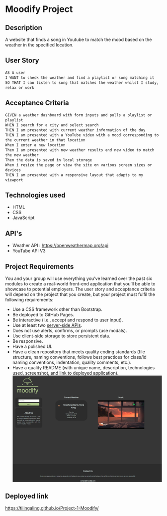 # Moodify Project

## Description
A website that finds a song in Youtube to match the mood based on the weather in the specified location.

## User Story

```
AS A user
I WANT to check the weather and find a playlist or song matching it
SO THAT I can listen to song that matches the weather whilst I study, relax or work
```

## Acceptance Criteria

```
GIVEN a weather dashboard with form inputs and pulls a playlist or playlist
WHEN I search for a city and select search
THEN I am presented with current weather information of the day
THEN I am presented with a YouTube video with a mood corresponding to the current weather in that location
When I enter a new location
Then I am presented with new weather results and new video to match the new weather
Then the data is saved in local storage
When i resize the page or view the site on various screen sizes or devices
THEN I am presented with a responsive layout that adapts to my viewport
```

## Technologies used
* HTML
* CSS
* JavaScript

## API's
* Weather API : https://openweathermap.org/api
* YouTube API V3

## Project Requirements
You and your group will use everything you’ve learned over the past six modules to create a real-world front-end application that you’ll be able to showcase to potential employers. The user story and acceptance criteria will depend on the project that you create, but your project must fulfil the following requirements:
* Use a CSS framework other than Bootstrap.
* Be deployed to GitHub Pages.
* Be interactive (i.e., accept and respond to user input).
* Use at least two [server-side APIs](https://coding-boot-camp.github.io/full-stack/apis/api-resources).
* Does not use alerts, confirms, or prompts (use modals).
* Use client-side storage to store persistent data.
* Be responsive.
* Have a polished UI.
* Have a clean repository that meets quality coding standards (file structure, naming conventions, follows best practices for class/id naming conventions, indentation, quality comments, etc.).
* Have a quality README (with unique name, description, technologies used, screenshot, and link to deployed application).
![shows completed working Moodify website](./assets/images/screenshot.png)

## Deployed link
 https://tiiingaling.github.io/Project-1-Moodify/

